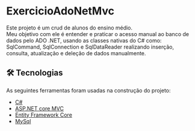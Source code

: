 # ExercicioAdoNetMvc

<p>  Este projeto é um crud de alunos do ensino médio.<br> 
Meu objetivo com ele é entender e praticar o acesso manual ao banco de dados pelo ADO .NET, usando as classes nativas do C# como: SqlCommand, SqlConnection e SqlDataReader
realizando inserção, consulta, atualização e deleção de dados manualmente.
</p>



## 🛠 Tecnologias
As seguintes ferramentas foram usadas na construção do projeto:

- [C#](https://docs.microsoft.com/pt-br/dotnet/csharp/)
- [ASP.NET core MVC](https://docs.microsoft.com/pt-br/aspnet/core/tutorials/first-mvc-app/start-mvc?view=aspnetcore-5.0&tabs=visual-studio)
- [Entity Framework Core](https://docs.microsoft.com/pt-br/ef/)
- [MySql](https://www.mysql.com/)

